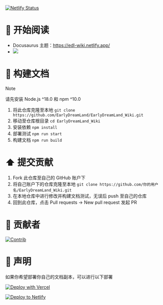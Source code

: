 [![Netlify Status](https://api.netlify.com/api/v1/badges/082057fe-9622-414b-8878-16de22065c63/deploy-status)](https://app.netlify.com/sites/edl-wiki/deploys)

# 📖 开始阅读

- Docusaurus 主题：https://edl-wiki.netlify.app/
- [![](https://img.shields.io/badge/QQ%E7%BE%A4-757186305-54B4EF)](https://qm.qq.com/q/6R80KRgTZK)

# 🔨 构建文档

> [!NOTE]
> 请先安装 Node.js ^18.0 和 npm ^10.0

1. 将此仓库克隆至本地
   `git clone https://github.com/EarlyDreamLand/EarlyDreamLand_Wiki.git`
2. 移动至仓库根目录
   `cd EarlyDreamLand_Wiki`
3. 安装依赖
   `npm install`
4. 部署测试
   `npm run start`
4. 构建文档
   `npm run build`

# ⬆️ 提交贡献

1. Fork 此仓库至自己的 GitHub 账户下
2. 将自己账户下的仓库克隆至本地
   `git clone https://github.com/你的用户名/EarlyDreamLand_Wiki.git`
3. 在本地仓库中进行修改并构建文档测试，无误后 push 至自己的仓库
4. 回到此仓库，点击 Pull requests -> New pull request 发起 PR

# 🤝 贡献者

[![Contrib](https://contrib.rocks/image?repo=EarlyDreamLand/EarlyDreamLand_Wiki)](https://github.com/EarlyDreamLand/EarlyDreamLand_Wiki/graphs/contributors)

# 📢 声明

如果你希望部署你自己的文档副本，可以进行以下部署

[![Deploy with Vercel](https://vercel.com/button)](https://vercel.com/new/clone?repository-url=https://github.com/EarlyDreamLand/EarlyDreamLand_Wiki)

[![Deploy to Netlify](https://www.netlify.com/img/deploy/button.svg)](https://app.netlify.com/integration/start/deploy?repository=https://github.com/EarlyDreamLand/EarlyDreamLand_Wiki)